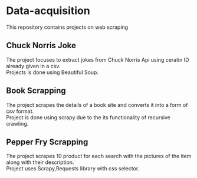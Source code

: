 # Data-acquisition
This repository contains projects on web scraping
## Chuck Norris Joke

The project focuses to extract jokes from Chuck Norris Api using ceratin ID already given in a csv.<br>
Projects is done using Beautiful Soup.

## Book Scrapping 
The project scrapes the details of a book site and converts it into a form of csv format.<br>
Project is done using scrapy due to the its functionality of recursive crawling.


## Pepper Fry Scrapping
The project scrapes 10 product for each search with the pictures of the item along with their description.<br>
Project uses Scrapy,Requests library with css selector.
